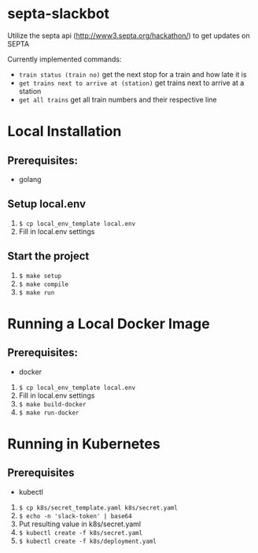 # septa-slackbot
Utilize the septa api (http://www3.septa.org/hackathon/) to get updates on SEPTA

Currently implemented commands:
- `train status (train no)` get the next stop for a train and how late it is
- `get trains next to arrive at (station)` get trains next to arrive at a station
- `get all trains` get all train numbers and their respective line

# Local Installation

## Prerequisites:
- golang

## Setup local.env
1. `$ cp local_env_template local.env`
2. Fill in local.env settings

## Start the project
1. `$ make setup`
2. `$ make compile`
3. `$ make run`

# Running a Local Docker Image

## Prerequisites:
- docker

1. `$ cp local_env_template local.env`
2. Fill in local.env settings
3. `$ make build-docker`
4. `$ make run-docker`

# Running in Kubernetes

## Prerequisites
- kubectl

1. `$ cp k8s/secret_template.yaml k8s/secret.yaml`
2. `$ echo -n 'slack-token' | base64`
3. Put resulting value in k8s/secret.yaml
4. `$ kubectl create -f k8s/secret.yaml`
5. `$ kubectl create -f k8s/deployment.yaml`

